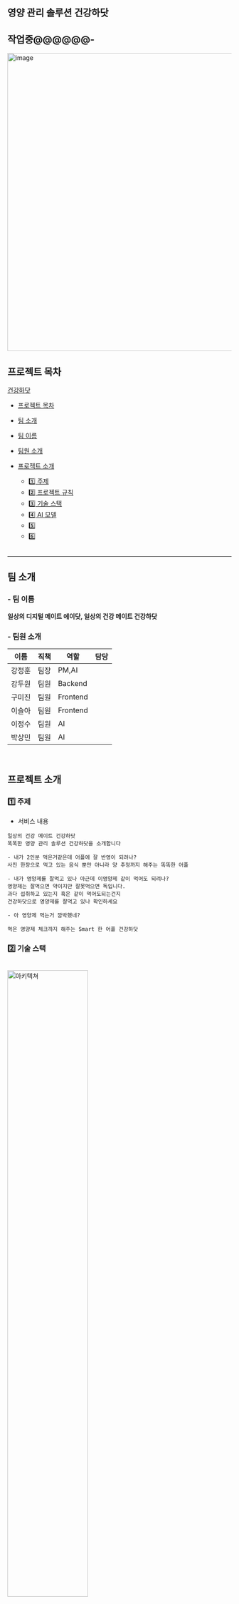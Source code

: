 ## 영양 관리 솔루션 건강하닷

## 작업중@@@@@@-

<img width="668" alt="image" src="https://user-images.githubusercontent.com/80855939/223020176-9a0fb017-cbbb-48bb-8129-2741de30414d.png">


## **프로젝트 목차**

[건강하닷](#건강하닷)

- [프로젝트 목차](#프로젝트-목차)
- [팀 소개](#팀-소개)
- [팀 이름](#팀-이름)
- [팀원 소개](#팀원-소개)
- [프로젝트 소개](#프로젝트-소개)
  - [1️⃣ 주제](#1️⃣-주제)
  - [2️⃣ 프로젝트 규칙](#2️⃣-프로젝트-규칙)
  - [3️⃣ 기술 스택](#3️⃣-기술-스택)
  - [4️⃣ AI 모델](#4️⃣-AI-모델)
  - [5️⃣ ](#5️⃣-프로젝트-산출물)
  - [6️⃣ ](#6️⃣-프로젝트-제출물)

  <br/>

---

## **팀 소개**

### - 팀 이름

<b>일상의 디지털 메이트 에이닷, 
일상의 건강 메이트 건강하닷</b>

### - 팀원 소개



| 이름   | 직책 | 역할     | 담당                           |
| ------ | ---- | -------- | ------------------------------ |
| 강정훈 | 팀장 | PM,AI |                             |
| 강두원 | 팀원 | Backend |                                |
| 구미진 | 팀원 | Frontend  |  |
| 이슬아 | 팀원 | Frontend |                               |
| 이정수 | 팀원 | AI  |  |
| 박상민 | 팀원 | AI  |     |

<br/>

## **프로젝트 소개**

### 1️⃣ 주제

- 서비스 내용

```
일상의 건강 메이트 건강하닷
똑똑한 영양 관리 솔루션 건강하닷을 소개합니다

- 내가 2인분 먹은거같은데 어플에 잘 반영이 되려나?
사진 한장으로 먹고 있는 음식 뿐만 아니라 양 추정까지 해주는 똑똑한 어플

- 내가 영양제를 잘먹고 있나 아근데 이영양제 같이 먹어도 되려나?
영양제는 잘먹으면 약이지만 잘못먹으면 독입니다.
과다 섭취하고 있는지 혹은 같이 먹어도되는건지 
건강하닷으로 영양제를 잘먹고 있나 확인하세요

- 아 영양제 먹는거 깜박했네?

먹은 영양제 체크까지 해주는 Smart 한 어플 건강하닷

```


### 2️⃣ 기술 스택

<br>
<img src ="./pic/architecture.jpg" alt="아키텍쳐" width="60%">
<br>

- `FrontEnd` :<img src="https://img.shields.io/badge/flutter-02569B?style=for-the-badge&logo=flutter&logoColor=white"> <img src="https://img.shields.io/badge/figma-F24E1E?style=for-the-badge&logo=figma&logoColor=white">

- `BackEnd` : <img src="https://img.shields.io/badge/FastAPI-009688?style=for-the-badge&logo=FastAPI&logoColor=white"> <img src="https://img.shields.io/badge/MySQL-4479A1?style=for-the-badge&logo=MySQL&logoColor=white">

- `DevOps` : <img src="https://img.shields.io/badge/Jenkins-D24939?style=for-the-badge&logo=Jenkins&logoColor=white"> <img src="https://img.shields.io/badge/Docker-2496ED?style=for-the-badge&logo=Docker&logoColor=white"> <img src="https://img.shields.io/badge/Jira Software-0052CC?style=for-the-badge&logo=Jira Software&logoColor=white"><br>

- `AI` : <img src="https://img.shields.io/badge/pytorch-EE4C2C?style=for-the-badge&logo=pytorch&logoColor=white"> <img src="https://img.shields.io/badge/YOLO-00FFFF?style=for-the-badge&logo=YOLO&logoColor=white"> <img src="https://img.shields.io/badge/OpenCV-5C3EE8?style=for-the-badge&logo=OpenCV&logoColor=white"> 

- `Communication Tool` : <img src="https://img.shields.io/badge/Github-181717?style=for-the-badge&logo=Github&logoColor=white"> <img src="https://img.shields.io/badge/Notion-000000?style=for-the-badge&logo=Notion&logoColor=white">


### 3️⃣  어플

<img src = "https://user-images.githubusercontent.com/80855939/223034919-3bbdceea-c453-4585-8722-84a8c89087be.png" width="70%" height="70%"> 

### 4️⃣ AI 모델

### 1. 음식 영양 Tracking 서비스
<img src = "https://user-images.githubusercontent.com/80855939/223032386-1898b98d-8cfb-42b4-bce6-a84972e5be13.png" width="70%" height="70%">

### (1) Food Classification: Yolo V5

<img src = "https://user-images.githubusercontent.com/80855939/223033205-2275007f-e937-4c6a-a646-16c2a4362a57.png" width="30%" height="30%"> <img src = "https://user-images.githubusercontent.com/80855939/223033288-b5f772ae-3edc-404f-9bb4-8740b4927f31.png" width="30%" height="20%">


### (2) Food Quantity Estimation :Unsupervised Monocular Depth Prediction
<img src = "https://user-images.githubusercontent.com/80855939/223034377-691f3034-739f-4849-b133-0121c7704cd4.png" width="30%" height="30%">

<img src = "https://user-images.githubusercontent.com/80855939/223032592-5ee40745-8a2d-4d90-8dc9-97b07deee1f7.png" width="70%" height="70%">

<img src = "https://user-images.githubusercontent.com/80855939/223034442-500fee1b-43bd-4460-a816-771e442a8aba.png" width="70%" height="70%">




#### 영양제 Tracking 서비스





- [음식 분류 모델 적용 방법](./flask/README.md)

### 5️⃣ 프로젝트 산출물

1. [ERD](./DB.md)

2. [어플]

### 6️⃣ 프로젝트 제출물



